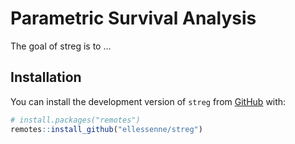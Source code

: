 
<!-- README.md is generated from README.Rmd. Please edit that file -->

# Parametric Survival Analysis

<!-- badges: start -->

<!-- badges: end -->

The goal of streg is to …

## Installation

You can install the development version of `streg` from
[GitHub](https://github.com/) with:

``` r
# install.packages("remotes")
remotes::install_github("ellessenne/streg")
```
